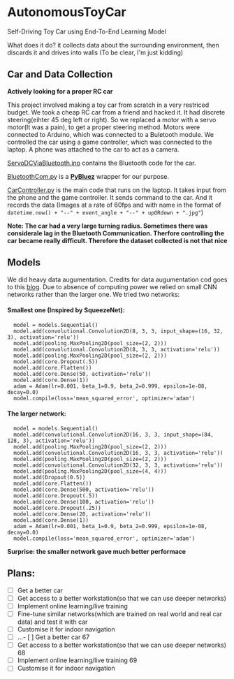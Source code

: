 # AutonomousToyCar
Self-Driving Toy Car using End-To-End Learning Model

What does it do?
it collects data about the surrounding environment, then discards it and drives into walls
(To be clear, I'm just kidding)


## Car and Data Collection

**Actively looking for a proper RC car** 

This project involved making a toy car from scratch in a very restriced budget. We took a cheap RC car from a friend and hacked it. It had discrete steering(eihter 45 deg left or right). So we replaced a motor with a servo motor(It was a pain), to get a proper steering method. Motors were connected to Arduino, which was connected to a Buletooth module. We controlled the car using a game controller, which was connected to the laptop. A phone was attached to the car to act as a camera. 

[ServoDCViaBluetooth.ino](https://github.com/geekSiddharth/AutonomousToyCar/blob/master/Arduino/ServoDCViaBluetooth/ServoDCViaBluetooth.ino) contains the Bluetooth code for the car. 

[BluetoothCom.py](https://github.com/geekSiddharth/AutonomousToyCar/blob/master/LaptopController/BluetoothCom.py) is a [**PyBluez**](https://pypi.python.org/pypi/PyBluez) wrapper for our purpose.


[CarController.py](https://github.com/geekSiddharth/AutonomousToyCar/blob/master/LaptopController/CarController.py) is the main code that runs on the laptop. It takes input from the phone and the game controller. It sends command to the car. And it records the data (Images at a rate of 60fps and with name in the format of `datetime.now() + "--" + event_angle + "--" + upORdown + ".jpg"`)

**Note: The car had a very large turning radius. Sometimes there was considerale lag in the Bluetooth Communication. Therfore controlling the car became really difficult. Therefore the dataset collected is not that nice**

## Models

We did heavy data augumentation. Credits for data augumentation cod goes to this [blog](https://chatbotslife.com/using-augmentation-to-mimic-human-driving-496b569760a9). 
Due to absence of computing power we relied on small CNN networks rather than the larger one. We tried two networks:

#### Smallest one (Inspired by SqueezeNet):

```
  model = models.Sequential()
  model.add(convolutional.Convolution2D(8, 3, 3, input_shape=(16, 32, 3), activation='relu'))
  model.add(pooling.MaxPooling2D(pool_size=(2, 2)))
  model.add(convolutional.Convolution2D(8, 3, 3, activation='relu'))
  model.add(pooling.MaxPooling2D(pool_size=(2, 2)))
  model.add(core.Dropout(.5))
  model.add(core.Flatten())
  model.add(core.Dense(50, activation='relu'))
  model.add(core.Dense(1))
  adam = Adam(lr=0.001, beta_1=0.9, beta_2=0.999, epsilon=1e-08, decay=0.0)
  model.compile(loss='mean_squared_error', optimizer='adam')
```

#### The larger network:

``` 
  model = models.Sequential()
  model.add(convolutional.Convolution2D(16, 3, 3, input_shape=(84, 128, 3), activation='relu'))
  model.add(pooling.MaxPooling2D(pool_size=(2, 2)))
  model.add(convolutional.Convolution2D(16, 3, 3, activation='relu'))
  model.add(pooling.MaxPooling2D(pool_size=(2, 2)))
  model.add(convolutional.Convolution2D(32, 3, 3, activation='relu'))
  model.add(pooling.MaxPooling2D(pool_size=(4, 4)))
  model.add(Dropout(0.5))
  model.add(core.Flatten())
  model.add(core.Dense(500, activation='relu'))
  model.add(core.Dropout(.5))
  model.add(core.Dense(100, activation='relu'))
  model.add(core.Dropout(.25))
  model.add(core.Dense(20, activation='relu'))
  model.add(core.Dense(1))
  adam = Adam(lr=0.001, beta_1=0.9, beta_2=0.999, epsilon=1e-08, decay=0.0)
  model.compile(loss='mean_squared_error', optimizer='adam')
```

**Surprise: the smaller network gave much better performace**


## Plans:

- [ ] Get a better car
- [ ] Get access to a better workstation(so that we can use deeper networks)
- [ ] Implement online learning/live training
- [ ] Fine-tune similar networks(which are trained on real world and real car data) and test it with car
- [ ] Customise it for indoor navigation
- [ ] ...- [ ] Get a better car
67
- [ ] Get access to a better workstation(so that we can use deeper networks)
68
- [ ] Implement online learning/live training
69
- [ ] Customise it for indoor navigation
